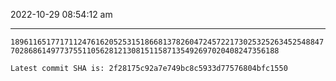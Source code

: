 2022-10-29 08:54:12 am

---

`1896116517717112476162052531518668137826047245722173025325263452548847702868614977375511056281213081511587135492697020408247356188`

`Latest commit SHA is: 2f28175c92a7e749bc8c5933d77576804bfc1550 `
